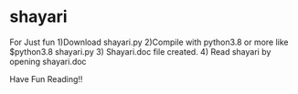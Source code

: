 # shayari
For Just fun 
1)Download shayari.py
2)Compile with python3.8 or more like
    $python3.8 shayari.py
3) Shayari.doc file created.
4) Read shayari by opening shayari.doc 

Have Fun Reading!!
